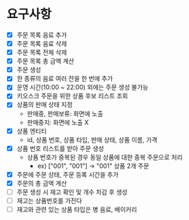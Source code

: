 # 요구사항

- [x] 주문 목록 음료 추가
- [x] 주문 목록 음료 삭제
- [x] 주문 목록 전체 삭제
- [x] 주문 목록 총 금액 계산
- [x] 주문 생성
- [x] 한 종류의 음료 여러 잔을 한 번에 추가
- [x] 운영 시간(10:00 ~ 22:00) 외에는 주문 생성 불가능
- [x] 키오스크 주문을 위한 상품 후보 리스트 조회
- [x] 상품의 판매 상태 지정
  - 판매중, 판매보류: 화면에 노출
  - 판매중지: 화면에 노출 X
- [x] 상품 엔티티
  - id, 상품 번호, 상품 타입, 판매 상태, 상품 이름, 가격
- [x] 상품 번호 리스트를 받아 주문 생성
  - 상품 번호가 중복된 경우 동일 상품에 대한 중복 주문으로 처리
    - ex) ["001", "001"] -> "001" 상품 2개 주문
- [x] 주문에 주문 상태, 주문 등록 시간을 추가
- [x] 주문의 총 금액 계산
- [ ] 주문 생성 시 재고 확인 및 개수 차감 후 생성
- [ ] 재고는 상품번호를 가진다
- [ ] 재고와 관련 있는 상품 타입은 병 음료, 베이커리
